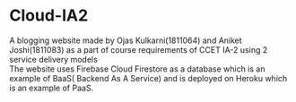 # Cloud-IA2
A blogging website made by Ojas Kulkarni(1811064) and Aniket Joshi(1811083) as a part of course requirements of CCET IA-2 using 2 service delivery models\
The website uses Firebase Cloud Firestore as a database which is an example of BaaS( Backend As A Service) and is deployed on Heroku which is an example of PaaS.
